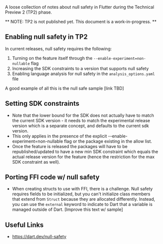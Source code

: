 A loose collection of notes about null safety in Flutter during the Technical Preview 2 (TP2) phase.

** NOTE: TP2 is not published yet. This document is a work-in-progress. **

## Enabling null safety in TP2

In current releases, null safety requires the following:

1. Turning on the feature itself through the `--enable-experiment=non-nullable` flag
2. Increasing the SDK constraints to a version that supports null safety
3. Enabling language analysis for null safety in the `analysis_options.yaml` file

A good example of all this is the null safe sample [link TBD]

## Setting SDK constraints

- Note that the lower bound for the SDK does not actually have to match the current SDK version - it needs to match the experimental release version which is a separate concept, and defaults to the current sdk version. 
- This only applies in the presence of the explicit --enable-experiment=non-nullable flag or the package existing in the allow list. 
- Once the feature is released the packages will have to be republished/updated to have a new min SDK constraint which equals the actual release version for the feature (hence the restriction for the max SDK constraint as well).

## Porting FFI code w/ null safety

- When creating structs to use with FFI, there is a challenge. Null safety requires fields to be initialized, but you can't initialize class members that extend from `Struct` because they are allocated differently. Instead, you can use the `external` keyword to indicate to Dart that a variable is managed outside of Dart. [Improve this text w/ sample]

## Useful Links

 - https://dart.dev/null-safety